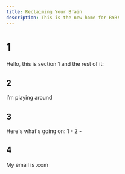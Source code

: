 ```yaml
---
title: Reclaiming Your Brain
description: This is the new home for RYB!
---
```


# 1

Hello, this is section 1 and the rest of it:

## 2
I’m playing around

## 3
Here's what's going on:
1 - 
2 - 

## 4
My email is .com
